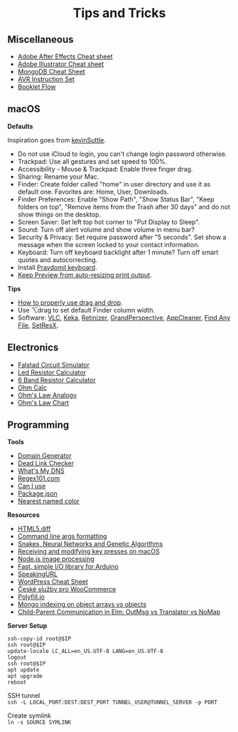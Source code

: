 <div align="center">

# Tips and Tricks

</div>

## Miscellaneous

- [Adobe After Effects Cheat sheet](res/ae/ae.pdf)
- [Adobe Illustrator Cheat sheet](res/ai/ai.pdf)
- [MongoDB Cheat Sheet](res/mongo.md)
- [AVR Instruction Set](res/avr.md)
- [Booklet Flow](res/bookletflow.png)

## macOS

**Defaults**

Inspiration goes from [kevinSuttle](https://github.com/kevinSuttle/OSXDefaults/blob/master/.osx).

- Do not use iCloud to login, you can't change login password otherwise.
- Trackpad: Use all gestures and set speed to 100%.
- Accessibility - Mouse & Trackpad: Enable three finger drag.
- Sharing: Rename your Mac.
- Finder: Create folder called "home" in user directory and use it as default one. Favorites are: Home, User, Downloads.
- Finder Preferences: Enable "Show Path", "Show Status Bar", "Keep folders on top", "Remove items from the Trash after 30 days" and do not show things on the desktop.
- Screen Saver: Set left top hot corner to "Put Display to Sleep".
- Sound: Turn off alert volume and show volume in menu bar?
- Security & Privacy: Set require password after "5 seconds". Set show a message when the screen locked to your contact information.
- Keyboard: Turn off keyboard backlight after 1 minute? Turn off smart quotes and autocorrecting.
- Install [Pravdomil keyboard](https://github.com/pravdomil/keyboard#readme).
- [Keep Preview from auto-resizing print output](https://apple.stackexchange.com/questions/2931/keep-preview-from-autoresizing-print-output).

**Tips**

- [How to properly use drag and drop](http://apple.stackexchange.com/questions/42429/how-to-properly-use-drag-and-drop-with-macbook-pro-on-os-x-10-7).
- Use ⌥drag to set default Finder column width.
- Software:
  [VLC](http://www.videolan.org/vlc/download-macosx.html),
  [Keka](http://www.kekaosx.com/en/),
  [Retinizer](http://retinizer.mikelpr.com/),
  [GrandPerspective](http://sourceforge.net/projects/grandperspectiv/files/latest/download),
  [AppCleaner](http://www.freemacsoft.net/appcleaner/),
  [Find Any File](http://apps.tempel.org/FindAnyFile/),
  [SetResX](https://www.sendspace.com/file/mef6sk).

## Electronics

- [Falstad Circuit Simulator](http://www.falstad.com/circuit/)
- [Led Resistor Calculator](http://www.hebeiltd.com.cn/?p=zz.led.resistor.calculator)
- [6 Band Resistor Calculator](https://www.eeweb.com/toolbox/6-band-resistor-calculator/)
- [Ohm Calc](http://www.elektro-energetika.cz/calculations/ohm_zak.php)
- [Ohm's Law Analogy](http://dc226.4shared.com/img/p8u2UKlcce/s24/147267bf278/ohms-law-illustrated)
- [Ohm's Law Chart](https://cdn.shopify.com/s/files/1/0792/1843/files/misthub-ohms-law-chart1.png)

## Programming

**Tools**

- [Domain Generator](https://www.dotomator.com/web20.html)
- [Dead Link Checker](http://www.deadlinkchecker.com/)
- [What's My DNS](https://www.whatsmydns.net)
- [Regex101.com](https://www.regex101.com)
- [Can I use](http://caniuse.com/)
- [Package.json](http://browsenpm.org/package.json)
- [Nearest named color](http://www.yellowbearjourneys.com/color_themes/color_closest.html)

**Resources**

- [HTML5.diff](https://www.w3.org/TR/html5-diff/)
- [Command line args formatting](http://docopt.org/)
- [Snakes, Neural Networks and Genetic Algorithms](https://www.youtube.com/watch?v=BBLJFYr7zB8)
- [Receiving and modifying key presses on macOS](http://osxbook.com/book/bonus/chapter2/alterkeys/)
- [Node.js image processing](https://github.com/lovell/sharp)
- [Fast, simple I/O library for Arduino](https://github.com/mmarchetti/DirectIO)
- [SpeakingURL](https://github.com/pid/speakingurl)
- [WordPress Cheat Sheet](https://www.rarst.net/images/query_functions.png)
- [České služby pro WooCommerce](https://github.com/pavelevap/ceske-sluzby)
- [Polyfill.io](https://polyfill.io/v2/docs)
- [Mongo indexing on object arrays vs objects](https://stackoverflow.com/questions/9589856/mongo-indexing-on-object-arrays-vs-objects)
- [Child-Parent Communication in Elm: OutMsg vs Translator vs NoMap](https://medium.com/@_rchaves_/child-parent-communication-in-elm-outmsg-vs-translator-vs-nomap-patterns-f51b2a25ecb1)

**Server Setup**

```
ssh‑copy‑id root@$IP
ssh root@$IP
update‑locale LC_ALL=en_US.UTF‑8 LANG=en_US.UTF‑8
logout
ssh root@$IP
apt update
apt upgrade
reboot
```

SSH tunnel  
`ssh -L LOCAL_PORT:DEST:DEST_PORT TUNNEL_USER@TUNNEL_SERVER -p PORT`

Create symlink  
`ln -s SOURCE SYMLINK`
